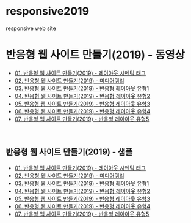 # responsive2019
responsive web site

<h1>반응형 웹 사이트 만들기(2019) - 동영상</h1>
<ul>
  <li><a href="https://wtss.tistory.com/204">01. 반응형 웹 사이트 만들기(2019) - 레이아웃 시멘틱 태그</a></li>
  <li><a href="https://wtss.tistory.com/205">02. 반응형 웹 사이트 만들기(2019) - 미디어쿼리</a></li>
  <li><a href="https://wtss.tistory.com/206">03. 반응형 웹 사이트 만들기(2019) - 반응형 레이아웃 유형1</a></li>
  <li><a href="https://wtss.tistory.com/207">04. 반응형 웹 사이트 만들기(2019) - 반응형 레이아웃 유형2</a></li>
  <li><a href="https://wtss.tistory.com/208">05. 반응형 웹 사이트 만들기(2019) - 반응형 레이아웃 유형3</a></li>
  <li><a href="https://wtss.tistory.com/209">06. 반응형 웹 사이트 만들기(2019) - 반응형 레이아웃 유형4</a></li>
  <li><a href="https://wtss.tistory.com/210">07. 반응형 웹 사이트 만들기(2019) - 반응형 레이아웃 유형5</a></li>
</ul>

<br>
<h2>반응형 웹 사이트 만들기(2019) - 샘플</h2>
<ul>
  <li><a href="https://webstoryboy.github.io/responsive2019/res204_01.html">01. 반응형 웹 사이트 만들기(2019) - 레이아웃 시멘틱 태그</a></li>
  <li><a href="https://webstoryboy.github.io/responsive2019/res204_02.html">02. 반응형 웹 사이트 만들기(2019) - 미디어쿼리</a></li>
  <li><a href="https://webstoryboy.github.io/responsive2019/res204_03.html">03. 반응형 웹 사이트 만들기(2019) - 반응형 레이아웃 유형1</a></li>
  <li><a href="https://webstoryboy.github.io/responsive2019/res204_04.html">04. 반응형 웹 사이트 만들기(2019) - 반응형 레이아웃 유형2</a></li>
  <li><a href="https://webstoryboy.github.io/responsive2019/res204_05.html">05. 반응형 웹 사이트 만들기(2019) - 반응형 레이아웃 유형3</a></li>
  <li><a href="https://webstoryboy.github.io/responsive2019/res204_06.html">06. 반응형 웹 사이트 만들기(2019) - 반응형 레이아웃 유형4</a></li>
  <li><a href="https://webstoryboy.github.io/responsive2019/res204_07.html">07. 반응형 웹 사이트 만들기(2019) - 반응형 레이아웃 유형5</a></li>
</ul>
